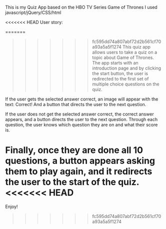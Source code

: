 This is my Quiz App based on the HBO TV Series Game of Thrones
I used javascript/jQuery/CSS/html

<<<<<<< HEAD
 User story:

=======
>>>>>>> fc595dd74a807abf72d2b561cf70a93a5a5f1274
This quiz app allows users to take a quiz on a topic about Game of Thrones.
The app starts with an introduction page and by clicking the start button, the user is redirected to the first set of multiple choice questions on the quiz.

If the user gets the selected answer correct, an image will appear with the text: Correct! And a button that directs the user to the next question.

If the user does not get the selected answer correct, the correct answer appears, and a button directs the user to the next question.
Through each question, the user knows which question they are on and what their score is.

Finally, once they are done all 10 questions, a button appears asking them to play again, and it redirects the user to the start of the quiz. 
<<<<<<< HEAD
=======

Enjoy! 
>>>>>>> fc595dd74a807abf72d2b561cf70a93a5a5f1274
